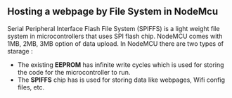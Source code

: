 ## Hosting a webpage by File System in NodeMcu
Serial Peripheral Interface Flash File System (SPIFFS) is a light weight file system in microcontrollers that uses SPI flash chip. NodeMCU comes with 1MB, 2MB, 3MB option of data upload. 
In NodeMCU there are two types of starage :
- The existing __EEPROM__ has infinite write cycles which is used for storing the code for the microcontroller to run. 
- The __SPIFFS__ chip has is used for storing data like webpages, Wifi config files, etc.


